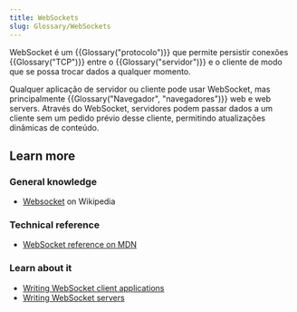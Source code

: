 ```yaml
---
title: WebSockets
slug: Glossary/WebSockets
---
```


WebSocket é um {{Glossary("protocolo")}} que permite persistir conexões {{Glossary("TCP")}} entre o {{Glossary("servidor")}} e o cliente de modo que se possa trocar dados a qualquer momento.

Qualquer aplicação de servidor ou cliente pode usar WebSocket, mas principalmente {{Glossary("Navegador", "navegadores")}} web e web servers. Através do WebSocket, servidores podem passar dados a um cliente sem um pedido prévio desse cliente, permitindo atualizações dinâmicas de conteúdo.

## Learn more

### General knowledge

- [Websocket](https://en.wikipedia.org/wiki/Websocket) on Wikipedia

### Technical reference

- [WebSocket reference on MDN](/pt-BR/docs/Web/API/WebSocket)

### Learn about it

- [Writing WebSocket client applications](/pt-BR/docs/WebSockets/Writing_WebSocket_client_applications)
- [Writing WebSocket servers](/pt-BR/docs/WebSockets/Writing_WebSocket_servers)
